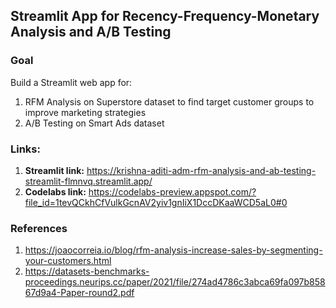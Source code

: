 ## Streamlit App for Recency-Frequency-Monetary Analysis and A/B Testing
### Goal
Build a Streamlit web app for:
1. RFM Analysis on Superstore dataset to find target customer groups to improve marketing strategies
2. A/B Testing on Smart Ads dataset

### Links:
1. **Streamlit link:** https://krishna-aditi-adm-rfm-analysis-and-ab-testing-streamlit-flmnvq.streamlit.app/
2. **Codelabs link:** https://codelabs-preview.appspot.com/?file_id=1tevQCkhCfVulkGcnAV2yiv1gnIiX1DccDKaaWCD5aL0#0

### References
1. https://joaocorreia.io/blog/rfm-analysis-increase-sales-by-segmenting-your-customers.html
2. https://datasets-benchmarks-proceedings.neurips.cc/paper/2021/file/274ad4786c3abca69fa097b85867d9a4-Paper-round2.pdf

